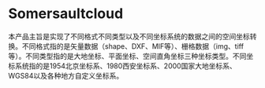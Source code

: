 Somersaultcloud
===============

本产品主旨是实现了不同格式不同类型以及不同坐标系统的数据之间的空间坐标转换。不同格式指的是矢量数据（shape、DXF、MIF等）、栅格数据（img、tiff等）。不同类型指的是大地坐标、平面坐标、空间直角坐标三种坐标类型。不同坐标系统指的是1954北京坐标系、1980西安坐标系、2000国家大地坐标系、WGS84以及各种地方自定义坐标系。
